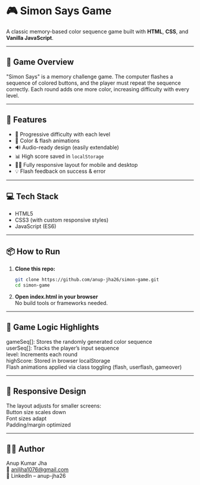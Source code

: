 # 🎮 Simon Says Game

A classic memory-based color sequence game built with **HTML**, **CSS**, and **Vanilla JavaScript**.

---

## 🧠 Game Overview

"Simon Says" is a memory challenge game. The computer flashes a sequence of colored buttons, and the player must repeat the sequence correctly. Each round adds one more color, increasing difficulty with every level.

---

## 🚀 Features

- 🧠 Progressive difficulty with each level  
- 🎨 Color & flash animations  
- 🔊 Audio-ready design (easily extendable)  
- 📊 High score saved in `localStorage`  
- 🧑‍💻 Fully responsive layout for mobile and desktop  
- 💡 Flash feedback on success & error

---

## 💻 Tech Stack

- HTML5  
- CSS3 (with custom responsive styles)  
- JavaScript (ES6)

---

## 📦 How to Run

1. **Clone this repo:**
   ```bash
   git clone https://github.com/anup-jha26/simon-game.git
   cd simon-game
   ```
2. **Open index.html in your browser**  
No build tools or frameworks needed.

---

## 🧪 Game Logic Highlights
gameSeq[]: Stores the randomly generated color sequence  
userSeq[]: Tracks the player’s input sequence  
level: Increments each round  
highScore: Stored in browser localStorage  
Flash animations applied via class toggling (flash, userflash, gameover)  

---

## 📱 Responsive Design
The layout adjusts for smaller screens:  
Button size scales down  
Font sizes adapt  
Padding/margin optimized  

---

## 👨‍💻 Author
Anup Kumar Jha  
📧 aniljha1076@gmail.com  
🔗 LinkedIn – anup-jha26